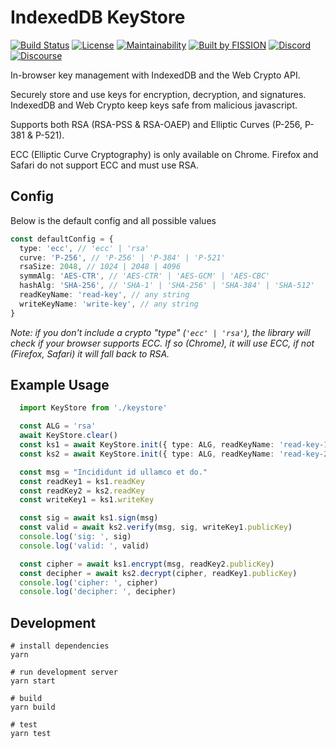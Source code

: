 # IndexedDB KeyStore

[![Build Status](https://travis-ci.org/fission-suite/keystore-idb.svg?branch=master)](https://travis-ci.org/fission-suite/PROJECTNAME)
[![License](https://img.shields.io/badge/License-Apache%202.0-blue.svg)](https://github.com/fission-suite/blob/master/LICENSE)
[![Maintainability](https://api.codeclimate.com/v1/badges/44fb6a8a0cfd88bc41ef/maintainability)](https://codeclimate.com/github/fission-suite/PROJECTNAME/maintainability)
[![Built by FISSION](https://img.shields.io/badge/⌘-Built_by_FISSION-purple.svg)](https://fission.codes)
[![Discord](https://img.shields.io/discord/478735028319158273.svg)](https://discord.gg/zAQBDEq)
[![Discourse](https://img.shields.io/discourse/https/talk.fission.codes/topics)](https://talk.fission.codes)

In-browser key management with IndexedDB and the Web Crypto API.

Securely store and use keys for encryption, decryption, and signatures.  IndexedDB and Web Crypto keep keys safe from malicious javascript.

Supports both RSA (RSA-PSS & RSA-OAEP) and Elliptic Curves (P-256, P-381 & P-521).

ECC (Elliptic Curve Cryptography) is only available on Chrome. Firefox and Safari do not support ECC and must use RSA.

## Config
Below is the default config and all possible values

```typescript
const defaultConfig = {
  type: 'ecc', // 'ecc' | 'rsa'
  curve: 'P-256', // 'P-256' | 'P-384' | 'P-521'
  rsaSize: 2048, // 1024 | 2048 | 4096
  symmAlg: 'AES-CTR', // 'AES-CTR' | 'AES-GCM' | 'AES-CBC'
  hashAlg: 'SHA-256', // 'SHA-1' | 'SHA-256' | 'SHA-384' | 'SHA-512'
  readKeyName: 'read-key', // any string
  writeKeyName: 'write-key', // any string
}
```
_Note: if you don't include a crypto "type" (`'ecc' | 'rsa'`), the library will check if your browser supports ECC. If so (Chrome), it will use ECC, if not (Firefox, Safari) it will fall back to RSA._

## Example Usage
```typescript
  import KeyStore from './keystore'

  const ALG = 'rsa'
  await KeyStore.clear()
  const ks1 = await KeyStore.init({ type: ALG, readKeyName: 'read-key-1', writeKeyName: 'write-key-1' })
  const ks2 = await KeyStore.init({ type: ALG, readKeyName: 'read-key-2', writeKeyName: 'write-key-2' })

  const msg = "Incididunt id ullamco et do."
  const readKey1 = ks1.readKey
  const readKey2 = ks2.readKey
  const writeKey1 = ks1.writeKey

  const sig = await ks1.sign(msg)
  const valid = await ks2.verify(msg, sig, writeKey1.publicKey)
  console.log('sig: ', sig)
  console.log('valid: ', valid)

  const cipher = await ks1.encrypt(msg, readKey2.publicKey)
  const decipher = await ks2.decrypt(cipher, readKey1.publicKey)
  console.log('cipher: ', cipher)
  console.log('decipher: ', decipher)
```

## Development

```shell
# install dependencies
yarn

# run development server
yarn start

# build
yarn build

# test
yarn test
```
